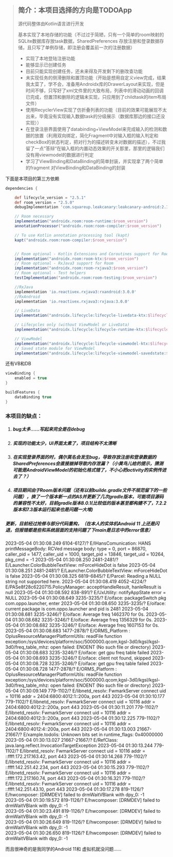 > ## 简介：本项目选择的方向是**TODO**App
>
> 源代码整体由Kotlin语言进行开发
>
> 基本实现了本地存储的功能（不过过于简陋，只有一个简单的room映射的SQLite数据库存放task数据，SharedPreferences 存放注册和登录数据存储，且只写了单例存储，即注册会覆盖前一次的注册数据）
>
> - 实现了本地登陆注册功能
> - 能够显示已创建任务
> - 目前只能实现创建任务，还未来得及开发剩下的删改查功能
> - 未实现任务的侧滑删除和置顶功能（开始是想用自定义view完成，结果我太菜了，学不会，准备用Androidx库的DrawerLayout来实现，但是时间不够，只写好了xml文件里的大致布局，列表中的滑动动画的回调已完成，但置顶和删除的逻辑未实现，只应用到了childtask的item布局文件）
> - 使用RecyclerView实现了仿折叠列表的功能（目前的效果可能展现不太出来，毕竟没有实现输入数据task的分级展示（数据库那边的接口还没实现））
> - 在登录注册界面使用了databinding+ViewModel来完成输入的检测和数据的放置（利用双向绑定，简化Fragment中对输入框的输入判定和checkBox的状态判定，把对行为的描述转变未对数据的描述），不过我留了一点”答辩“在输入框的内置动态效果的开关那里，那里的逻辑我们没有用viewmodel的数据进行判定
> - 学习了ViewBinding和DataBinding的简单封装，并实现拿了两个简单的fragment 对ViewBinding和DataBinding的封装

下面是本项目的第三方依赖

```groovy
dependencies {

    def lifecycle_version = "2.5.1"
    def room_version = "2.5.0"
    debugImplementation 'com.squareup.leakcanary:leakcanary-android:2.10'

    // Room necessary
    implementation("androidx.room:room-runtime:$room_version")
    annotationProcessor("androidx.room:room-compiler:$room_version")

    // To use Kotlin annotation processing tool (kapt)
    kapt("androidx.room:room-compiler:$room_version")


    // Room optional - Kotlin Extensions and Coroutines support for Room
    implementation("androidx.room:room-ktx:$room_version")
    // Room optional - RxJava3 support for Room
    implementation("androidx.room:room-rxjava3:$room_version")
    // Room optional - Test helpers
    testImplementation("androidx.room:room-testing:$room_version")

    //RxJava
    implementation 'io.reactivex.rxjava3:rxandroid:3.0.0'
    //RxAndroid
    implementation 'io.reactivex.rxjava3:rxjava:3.0.0'

    // LiveData
    implementation("androidx.lifecycle:lifecycle-livedata-ktx:$lifecycle_version")

    // Lifecycles only (without ViewModel or LiveData)
    implementation("androidx.lifecycle:lifecycle-runtime-ktx:$lifecycle_version")

    // ViewModel
    implementation("androidx.lifecycle:lifecycle-viewmodel-ktx:$lifecycle_version")
    // Saved state module for ViewModel
    implementation("androidx.lifecycle:lifecycle-viewmodel-savedstate:$lifecycle_version")
```

还有VB和DB

```groovy
viewBinding {
    enabled = true
}

buildFeatures {
    dataBinding true
}
```

### 本项目的缺点：

1. ##### bug太多……写起来完全是在debug

2. ##### 实现的功能太少，UI界面太素了，项目结构不太清晰

3. ##### 在实现登录界面的时，偶尔莫名会发生bug，导致存放注册和登录数据的SharedPreferences会直接崩掉导致内存泄漏？（小黄鸟儿给的提示，猜测可能是AndroidViewModel的初始化格式错了，不小心把activity的实例传进去了？） 

4. ##### 项目期间由于Room版本问题（还有以前builde.gradle文件不规范留下的一些问题），换了一个版本新一点的AS并更新了几次gradle版本，可能项目源码的兼容性不太好，目前gradle版本8.0.1(比较低的版本甚至都构建不了，7.2.2版本和7.3版本运行起来也是问题一大堆)





##### 更新，目前经过抢修与部分代码重构，（在本人的实体机Android 11 上还是闪退，但报错都是些和系统层面的支持问题了下main是日志中的error信息）

2023-05-04 01:30:08.249 6104-6127/? E/IHansComunication: HANS printMessageBody: RCVed message body: type = 0, port = 86870, caller_pid = 1477, caller_uid = 1000, target_pid = 13846, target_uid = 10264, pkg_cmd = -1
2023-05-04 01:30:08.250 2481-2481/? E/Launcher.ColorBubbleTextView: mForceHideDot is false
2023-05-04 01:30:08.251 2481-2481/? E/Launcher.ColorBubbleTextView: mForceHideDot is false
2023-05-04 01:30:08.325 6819-6845/? E/Parcel: Reading a NULL string not supported here.
2023-05-04 01:30:08.419 4052-4224/? E/PASe8f28c6220715.PolicyManager: acceptHandleResult, hanleResult is null
2023-05-04 01:30:08.592 838-891/? E/UxUtility: notifyAppState error = NULL
2023-05-04 01:30:08.649 3235-3235/? E/oiface: packageSwitch pkg com.oppo.launcher, enter
2023-05-04 01:30:08.650 3235-3235/? E/oiface: current package is com.oppo.launcher and pid is 2481
2023-05-04 01:30:08.681 3235-3246/? E/oiface: Average freq 1462370 for 0s.
2023-05-04 01:30:08.682 3235-3246/? E/oiface: Average freq 1356329 for 0s.
2023-05-04 01:30:08.682 3235-3246/? E/oiface: Average freq 1607153 for 0s.
2023-05-04 01:30:08.683 1477-2878/? E/ORMS_Platform : OplusResourceManagerPlatformUtils: readFile function exception:/sys/devices/platform/soc/5000000.qcom,kgsl-3d0/kgsl/kgsl-3d0/freq_table_mhz: open failed: ENOENT (No such file or directory)
2023-05-04 01:30:08.683 3235-3246/? E/oiface: get gpu freq table failed
2023-05-04 01:30:08.693 3235-3246/? E/oiface: client  not found, skipped
2023-05-04 01:30:08.728 3235-3246/? E/oiface: get gpu freq table failed
2023-05-04 01:30:08.728 1477-2878/? E/ORMS_Platform : OplusResourceManagerPlatformUtils: readFile function exception:/sys/devices/platform/soc/5000000.qcom,kgsl-3d0/kgsl/kgsl-3d0/freq_table_mhz: open failed: ENOENT (No such file or directory)
2023-05-04 01:30:09.149 779-1102/? E/libnetd_resolv: FwmarkServer connect uid = 10116 addr = 2404:6800:4012:1::200a, port 443
2023-05-04 01:30:10.177 779-1102/? E/libnetd_resolv: FwmarkServer connect uid = 10116 addr = 2404:6800:4012:2::200a, port 443
2023-05-04 01:30:11.201 779-1102/? E/libnetd_resolv: FwmarkServer connect uid = 10116 addr = 2404:6800:4012:3::200a, port 443
2023-05-04 01:30:12.225 779-1102/? E/libnetd_resolv: FwmarkServer connect uid = 10116 addr = 2404:6800:4012:4::200a, port 443
2023-05-04 01:30:13.003 21667-21667/? E/xample.todolis: Unknown bits set in runtime_flags: 0x40000000
2023-05-04 01:30:13.027 21667-21667/? E/RefClass: java.lang.reflect.InvocationTargetException
2023-05-04 01:30:13.244 779-1102/? E/libnetd_resolv: FwmarkServer connect uid = 10116 addr = ::ffff:172.217.163.42, port 443
2023-05-04 01:30:14.268 779-1102/? E/libnetd_resolv: FwmarkServer connect uid = 10116 addr = ::ffff:142.251.42.234, port 443
2023-05-04 01:30:15.293 779-1102/? E/libnetd_resolv: FwmarkServer connect uid = 10116 addr = ::ffff:172.217.160.74, port 443
2023-05-04 01:30:16.321 779-1102/? E/libnetd_resolv: FwmarkServer connect uid = 10116 addr = ::ffff:142.251.43.10, port 443
2023-05-04 01:30:17.278 819-1126/? E/hwcomposer: [DRMDEV] failed to drmWaitVBlank with dpy_0: -1  
2023-05-04 01:30:19.572 819-1126/? E/hwcomposer: [DRMDEV] failed to drmWaitVBlank with dpy_0: -1  
2023-05-04 01:30:23.491 819-1126/? E/hwcomposer: [DRMDEV] failed to drmWaitVBlank with dpy_0: -1  
2023-05-04 01:30:26.649 819-1126/? E/hwcomposer: [DRMDEV] failed to drmWaitVBlank with dpy_0: -1  
2023-05-04 01:30:26.650 819-1126/? E/hwcomposer: [DRMDEV] failed to drmWaitVBlank with dpy_0: -1  

而且很神奇的是我同学的Android 11和 虚拟机就没问题……